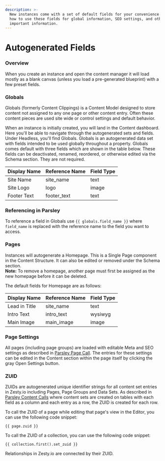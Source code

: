 ```yaml
---
description: >-
  New instances come with a set of default fields for your convenience. Learn
  how to use these fields for global information, SEO settings, and other
  important information.
---
```


# Autogenerated Fields

### Overview

When you create an instance and open the content manager it will load mostly as a blank canvas (unless you load a pre-generated blueprint) with a few preset fields.

### Globals

Globals (formerly Content Clippings) is a Content Model designed to store content not assigned to any one page or other content entry. Often these content pieces are used site wide or control settings and default behavior.

When an instance is initially created, you will land in the Content dashboard. Here you'll be able to navigate through the autogenerated sets and fields. Under Headless, you'll find Globals. Globals is an autogenerated data set with fields intended to be used globally throughout a property. Globals comes default with three fields which are shown in the table below. These fields can be deactivated, renamed, reordered, or otherwise edited via the Schema section. They are not required.

| Display Name | Reference Name | Field Type |
| ------------ | -------------- | ---------- |
| Site Name    | site\_name     | text       |
| Site Logo    | logo           | image      |
| Footer Text  | footer\_text   | text       |

### Referencing in Parsley

To reference a field in Globals use `{{ globals.field_name }}` where `field_name` is replaced with the reference name to the field you want to access.

### Pages

Instances will autogenerate a Homepage. This is a Single Page component in the Content Structure. It can also be edited or removed under the Schema section.\
**Note:** To remove a homepage, another page must first be assigned as the new homepage before it can be deleted.

The default fields for Homepage are as follows:

| Display Name  | Reference Name | Field Type |
| ------------- | -------------- | ---------- |
| Lead in Title | site\_name     | text       |
| Intro Text    | intro\_text    | wysiwyg    |
| Main Image    | main\_image    | image      |

### Page Settings

All pages (including page groups) are loaded with editable Meta and SEO settings as described in [Parsley Page Call](https://github.com/zesty-io/docs/wiki/Parsley-Page-Call). The entries for these settings can be edited in the Content section within the page itself by clicking the gray Open Settings button.

### ZUID

ZUIDs are autogenerated unique identifier strings for all content set entries in Zesty.io including Pages, Page Groups and Data Sets. As described in [Parsley Content Calls](https://github.com/zesty-io/docs/wiki/Parsley-Content-Calls) where content sets are created on tables with each field as a column and each entry as a row, the ZUID is created for each row.

To call the ZUID of a page while editing that page's view in the Editor, you can use the following code snippet:

```
{{ page.zuid }}
```

To call the ZUID of a collection, you can use the following code snippet:

```
{{ collection.first().set_zuid }}
```

Relationships in Zesty.io are connected by their ZUID.
